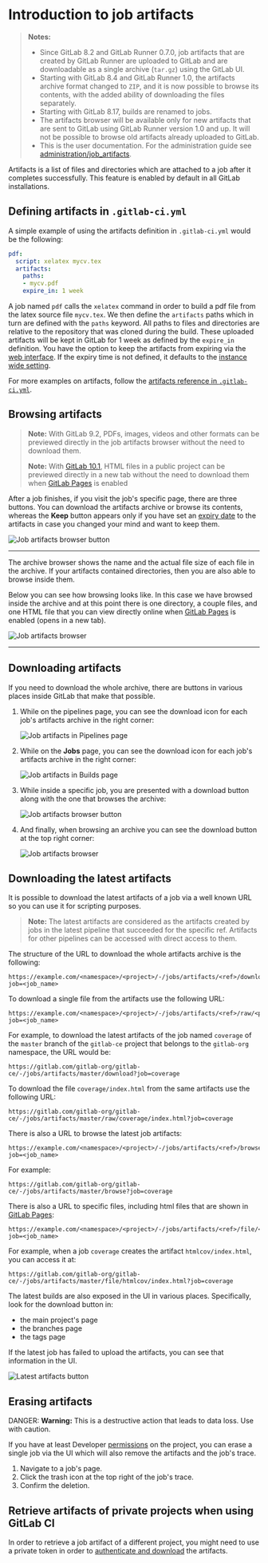 # Introduction to job artifacts

> **Notes:**
>
> - Since GitLab 8.2 and GitLab Runner 0.7.0, job artifacts that are created by
>   GitLab Runner are uploaded to GitLab and are downloadable as a single archive
>   (`tar.gz`) using the GitLab UI.
> - Starting with GitLab 8.4 and GitLab Runner 1.0, the artifacts archive format
>   changed to `ZIP`, and it is now possible to browse its contents, with the added
>   ability of downloading the files separately.
> - Starting with GitLab 8.17, builds are renamed to jobs.
> - The artifacts browser will be available only for new artifacts that are sent
>   to GitLab using GitLab Runner version 1.0 and up. It will not be possible to
>   browse old artifacts already uploaded to GitLab.
>- This is the user documentation. For the administration guide see
>   [administration/job_artifacts](../../../administration/job_artifacts.md).

Artifacts is a list of files and directories which are attached to a job
after it completes successfully. This feature is enabled by default in all
GitLab installations.

## Defining artifacts in `.gitlab-ci.yml`

A simple example of using the artifacts definition in `.gitlab-ci.yml` would be
the following:

```yaml
pdf:
  script: xelatex mycv.tex
  artifacts:
    paths:
    - mycv.pdf
    expire_in: 1 week
```

A job named `pdf` calls the `xelatex` command in order to build a pdf file from
the latex source file `mycv.tex`. We then define the `artifacts` paths which in
turn are defined with the `paths` keyword. All paths to files and directories
are relative to the repository that was cloned during the build. These uploaded
artifacts will be kept in GitLab for 1 week as defined by the `expire_in`
definition. You have the option to keep the artifacts from expiring via the
[web interface](#browsing-artifacts). If the expiry time is not defined,
it defaults to the [instance wide
setting](../../admin_area/settings/continuous_integration.md#default-artifacts-expiration-core-only).

For more examples on artifacts, follow the [artifacts reference in
`.gitlab-ci.yml`](../../../ci/yaml/README.md#artifacts).

## Browsing artifacts

> **Note:**
> With GitLab 9.2, PDFs, images, videos and other formats can be previewed
> directly in the job artifacts browser without the need to download them.
>
> **Note:**
> With [GitLab 10.1][ce-14399], HTML files in a public project can be previewed
> directly in a new tab without the need to download them when
> [GitLab Pages](../../../administration/pages/index.md) is enabled

After a job finishes, if you visit the job's specific page, there are three
buttons. You can download the artifacts archive or browse its contents, whereas
the **Keep** button appears only if you have set an [expiry date] to the
artifacts in case you changed your mind and want to keep them.

![Job artifacts browser button](img/job_artifacts_browser_button.png)

---

The archive browser shows the name and the actual file size of each file in the
archive. If your artifacts contained directories, then you are also able to
browse inside them.

Below you can see how browsing looks like. In this case we have browsed inside
the archive and at this point there is one directory, a couple files, and
one HTML file that you can view directly online when
[GitLab Pages](../../../administration/pages/index.md) is enabled (opens in a new tab).

![Job artifacts browser](img/job_artifacts_browser.png)

---

## Downloading artifacts

If you need to download the whole archive, there are buttons in various places
inside GitLab that make that possible.

1. While on the pipelines page, you can see the download icon for each job's
   artifacts archive in the right corner:

    ![Job artifacts in Pipelines page](img/job_artifacts_pipelines_page.png)

1. While on the **Jobs** page, you can see the download icon for each job's
   artifacts archive in the right corner:

    ![Job artifacts in Builds page](img/job_artifacts_builds_page.png)

1. While inside a specific job, you are presented with a download button
   along with the one that browses the archive:

    ![Job artifacts browser button](img/job_artifacts_browser_button.png)

1. And finally, when browsing an archive you can see the download button at
   the top right corner:

    ![Job artifacts browser](img/job_artifacts_browser.png)

## Downloading the latest artifacts

It is possible to download the latest artifacts of a job via a well known URL
so you can use it for scripting purposes.

>**Note:**
The latest artifacts are considered as the artifacts created by jobs in the
latest pipeline that succeeded for the specific ref.
Artifacts for other pipelines can be accessed with direct access to them.

The structure of the URL to download the whole artifacts archive is the following:

```
https://example.com/<namespace>/<project>/-/jobs/artifacts/<ref>/download?job=<job_name>
```

To download a single file from the artifacts use the following URL:

```
https://example.com/<namespace>/<project>/-/jobs/artifacts/<ref>/raw/<path_to_file>?job=<job_name>
```

For example, to download the latest artifacts of the job named `coverage` of
the `master` branch of the `gitlab-ce` project that belongs to the `gitlab-org`
namespace, the URL would be:

```
https://gitlab.com/gitlab-org/gitlab-ce/-/jobs/artifacts/master/download?job=coverage
```

To download the file `coverage/index.html` from the same
artifacts use the following URL:

```
https://gitlab.com/gitlab-org/gitlab-ce/-/jobs/artifacts/master/raw/coverage/index.html?job=coverage
```

There is also a URL to browse the latest job artifacts:

```
https://example.com/<namespace>/<project>/-/jobs/artifacts/<ref>/browse?job=<job_name>
```

For example:

```
https://gitlab.com/gitlab-org/gitlab-ce/-/jobs/artifacts/master/browse?job=coverage
```

There is also a URL to specific files, including html files that
are shown in [GitLab Pages](../../../administration/pages/index.md):

```
https://example.com/<namespace>/<project>/-/jobs/artifacts/<ref>/file/<path>?job=<job_name>
```

For example, when a job `coverage` creates the artifact `htmlcov/index.html`,
you can access it at:

```
https://gitlab.com/gitlab-org/gitlab-ce/-/jobs/artifacts/master/file/htmlcov/index.html?job=coverage
```

The latest builds are also exposed in the UI in various places. Specifically,
look for the download button in:

- the main project's page
- the branches page
- the tags page

If the latest job has failed to upload the artifacts, you can see that
information in the UI.

![Latest artifacts button](img/job_latest_artifacts_browser.png)

## Erasing artifacts

DANGER: **Warning:**
This is a destructive action that leads to data loss. Use with caution.

If you have at least Developer [permissions](../../permissions.md#gitlab-cicd-permissions)
on the project, you can erase a single job via the UI which will also remove the
artifacts and the job's trace.

1. Navigate to a job's page.
1. Click the trash icon at the top right of the job's trace.
1. Confirm the deletion.

## Retrieve artifacts of private projects when using GitLab CI

In order to retrieve a job artifact of a different project, you might need to use a private token in order to [authenticate and download](../../../api/jobs.md#get-job-artifacts) the artifacts.

[expiry date]: ../../../ci/yaml/README.md#artifactsexpire_in
[ce-14399]: https://gitlab.com/gitlab-org/gitlab-ce/merge_requests/14399
